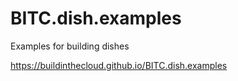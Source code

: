 # BITC.dish.examples
Examples for building dishes

https://buildinthecloud.github.io/BITC.dish.examples
